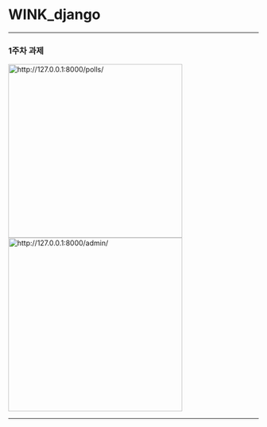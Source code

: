 # WINK_django
------------
### 1주차 과제
<img width="350" alt="http://127.0.0.1:8000/polls/" src = "https://user-images.githubusercontent.com/55418359/127743665-29ead4e1-0cae-4d32-9db2-12507e1bfe7d.PNG">
<img width="350" alt="http://127.0.0.1:8000/admin/" src = "https://user-images.githubusercontent.com/55418359/127743667-b8198522-e8cd-40c6-9950-a8346a9c014b.PNG">

------------
